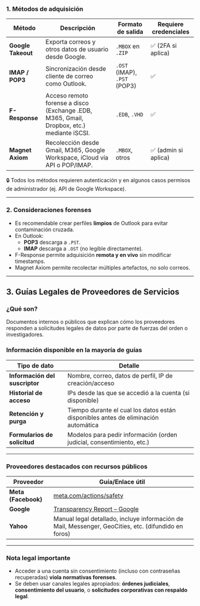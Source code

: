 ### 1. Métodos de adquisición

|Método|Descripción|Formato de salida|Requiere credenciales|
|---|---|---|---|
|**Google Takeout**|Exporta correos y otros datos de usuario desde Google.|`.MBOX` en `.ZIP`|✅ (2FA si aplica)|
|**IMAP / POP3**|Sincronización desde cliente de correo como Outlook.|`.OST` (IMAP), `.PST` (POP3)|✅|
|**F-Response**|Acceso remoto forense a disco (Exchange .EDB, M365, Gmail, Dropbox, etc.) mediante iSCSI.|`.EDB`, `.VHD`|✅|
|**Magnet Axiom**|Recolección desde Gmail, M365, Google Workspace, iCloud vía API o POP/IMAP.|`.MBOX`, otros|✅ (admin si aplica)|

🔒 Todos los métodos requieren autenticación y en algunos casos permisos de administrador (ej. API de Google Workspace).

---

### 2. Consideraciones forenses

- Es recomendable crear perfiles **limpios** de Outlook para evitar contaminación cruzada.
- En Outlook:
    - **POP3** descarga a `.PST`.
    - **IMAP** descarga a `.OST` (no legible directamente).
- F-Response permite adquisición **remota y en vivo** sin modificar timestamps.
- Magnet Axiom permite recolectar múltiples artefactos, no solo correos.

---

## 3. Guías Legales de Proveedores de Servicios

### ¿Qué son?

Documentos internos o públicos que explican cómo los proveedores responden a solicitudes legales de datos por parte de fuerzas del orden o investigadores.

### Información disponible en la mayoría de guías

|Tipo de dato|Detalle|
|---|---|
|**Información del suscriptor**|Nombre, correo, datos de perfil, IP de creación/acceso|
|**Historial de acceso**|IPs desde las que se accedió a la cuenta (si disponible)|
|**Retención y purga**|Tiempo durante el cual los datos están disponibles antes de eliminación automática|
|**Formularios de solicitud**|Modelos para pedir información (orden judicial, consentimiento, etc.)|

---

### Proveedores destacados con recursos públicos

|Proveedor|Guía/Enlace útil|
|---|---|
|**Meta (Facebook)**|[meta.com/actions/safety](https://about.meta.com/actions/safety)|
|**Google**|[Transparency Report – Google](https://support.google.com/transparencyreport/answer/9713961?hl=en)|
|**Yahoo**|Manual legal detallado, incluye información de Mail, Messenger, GeoCities, etc. (difundido en foros)|

---

### Nota legal importante

- Acceder a una cuenta sin consentimiento (incluso con contraseñas recuperadas) **viola normativas forenses**.
- Se deben usar canales legales apropiados: **órdenes judiciales**, **consentimiento del usuario**, o **solicitudes corporativas con respaldo legal**.